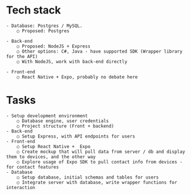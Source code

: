 Tech stack
=============== 
	- Database: Postgres / MySQL.
		○ Proposed: Postgres
		
	- Back-end
		○ Proposed: NodeJS + Express
		○ Other options: C#, Java - have supported SDK (Wrapper library for the API) 
		○ With NodeJS, work with back-end directly

	- Front-end
		○ React Native + Expo, probably no debate here

Tasks
=============== 
	- Setup development environment
		○ Database engine, user credentials
		○ Project structure (Front + backend)
	- Back-end
		○ Setup Express, with API endpoints for users
	- Front-end
		○ Setup React Native +  Expo
		○ Create mockup that will pull data from server / db and display them to devices, and the other way
		○ Explore usage of Expo SDK to pull contact info from devices - for contact features
	- Database 
		○ Setup database, initial schemas and tables for users
		○ Integrate server with database, write wrapper functions for interaction

